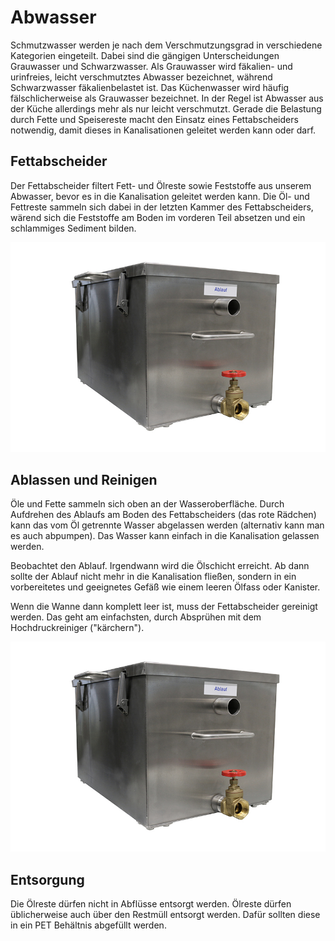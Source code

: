 # Abwasser

Schmutzwasser werden je nach dem Verschmutzungsgrad in verschiedene Kategorien eingeteilt. Dabei sind die gängigen Unterscheidungen Grauwasser und Schwarzwasser. Als Grauwasser wird fäkalien- und urinfreies, leicht verschmutztes Abwasser bezeichnet, während Schwarzwasser fäkalienbelastet ist. Das Küchenwasser wird häufig fälschlicherweise als Grauwasser bezeichnet. In der Regel ist Abwasser aus der Küche allerdings mehr als nur leicht verschmutzt. Gerade die Belastung durch Fette und Speisereste macht den Einsatz eines Fettabscheiders notwendig, damit dieses in Kanalisationen geleitet werden kann oder darf.

<!-- Bevor das Abwasser in die Kanalisation fließt, muss es durch den [[Fettabscheider]] laufen und von Fettresten getrennt werden. -->

## Fettabscheider

<!-- Skize eines Fettabscheiders -->

Der Fettabscheider filtert Fett- und Ölreste sowie Feststoffe aus unserem Abwasser, bevor es in die Kanalisation geleitet werden kann. Die Öl- und Fettreste sammeln sich dabei in der letzten Kammer des Fettabscheiders, wärend sich die Feststoffe am Boden im vorderen Teil absetzen und ein schlammiges Sediment bilden.

![](images/fettabscheider.png)

## Ablassen und Reinigen
Öle und Fette sammeln sich oben an der Wasseroberfläche. Durch Aufdrehen des Ablaufs am Boden des Fettabscheiders (das rote Rädchen) kann das vom Öl getrennte Wasser abgelassen werden (alternativ kann man es auch abpumpen). Das Wasser kann einfach in die Kanalisation gelassen werden.

Beobachtet den Ablauf. Irgendwann wird die Ölschicht erreicht. Ab dann sollte der Ablauf nicht mehr in die Kanalisation fließen, sondern in ein vorbereitetes und geeignetes Gefäß wie einem leeren Ölfass oder Kanister.

Wenn die Wanne dann komplett leer ist, muss der Fettabscheider gereinigt werden. Das geht am einfachsten, durch Absprühen mit dem Hochdruckreiniger ("kärchern").

![](images/Fettabscheider.png)


## Entsorgung

Die Ölreste dürfen nicht in Abflüsse entsorgt werden. Ölreste dürfen üblicherweise auch über den Restmüll entsorgt werden. Dafür sollten diese in ein PET Behältnis abgefüllt werden.
